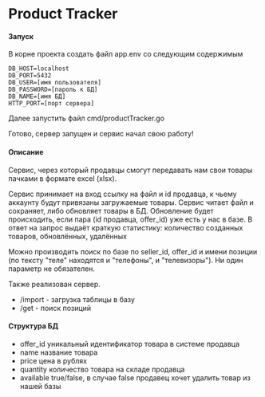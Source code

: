 # Product Tracker

#### Запуск
В корне проекта создать файл app.env со следующим содержимым

    DB_HOST=localhost
    DB_PORT=5432
    DB_USER=[имя пользователя]
    DB_PASSWORD=[пароль к БД]
    DB_NAME=[имя БД]
    HTTP_PORT=[порт сервера]
    
Далее запустить файл cmd/productTracker.go

Готово, сервер запущен и сервис начал свою работу!

#### Описание
Cервис, через который продавцы смогут передавать нам свои товары пачками в формате excel (xlsx).


Сервис принимает на вход ссылку на файл и id продавца, к чьему аккаунту будут привязаны загружаемые товары. Сервис читает файл и сохраняет, либо обновляет товары в БД. Обновление будет происходить, если пара (id продавца, offer_id) уже есть у нас в базе. В ответ на запрос выдаёт краткую статистику: количество созданных товаров, обновлённых, удалённых

Можно производить поиск по базе по seller_id, offer_id и имени позиции (по тексту "теле" находятся и "телефоны", и "телевизоры"). Ни один параметр не обязателен.

Также реализован сервер.
- /import - загрузка таблицы в базу
- /get - поиск позиций

#### Структура БД
- offer_id уникальный идентификатор товара в системе продавца
- name название товара
- price цена в рублях
- quantity количество товара на складе продавца
- available true/false, в случае false продавец хочет удалить товар из нашей базы
